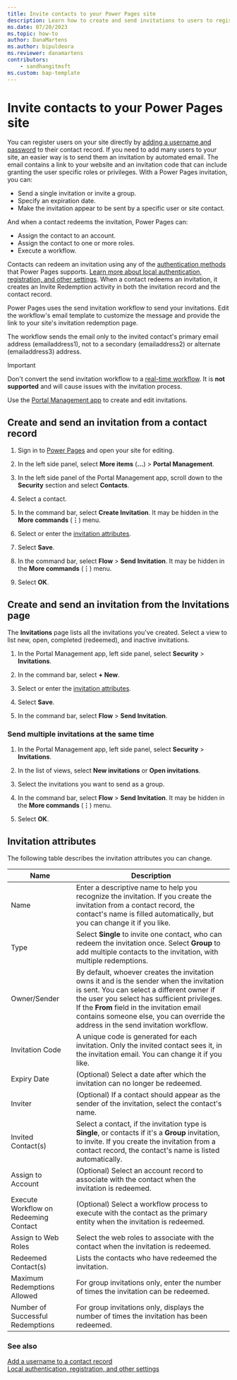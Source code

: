 ```yaml
---
title: Invite contacts to your Power Pages site
description: Learn how to create and send invitations to users to register on sites you create with Microsoft Power Pages.
ms.date: 07/20/2023
ms.topic: how-to
author: DanaMartens
ms.author: bipuldeora
ms.reviewer: danamartens
contributors:
    - sandhangitmsft
ms.custom: bap-template
---
```


# Invite contacts to your Power Pages site

You can register users on your site directly by [adding a username and password](external-access.md) to their contact record. If you need to add many users to your site, an easier way is to send them an invitation by automated email. The email contains a link to your website and an invitation code that can include granting the user specific roles or privileges. With a Power Pages invitation, you can:

- Send a single invitation or invite a group.
- Specify an expiration date.
- Make the invitation appear to be sent by a specific user or site contact.

And when a contact redeems the invitation, Power Pages can:

- Assign the contact to an account.
- Assign the contact to one or more roles.
- Execute a workflow.

Contacts can redeem an invitation using any of the [authentication methods](authentication/configure-site.md) that Power Pages supports. [Learn more about local authentication, registration, and other settings](authentication/set-authentication-identity.md). When a contact redeems an invitation, it creates an Invite Redemption activity in both the invitation record and the contact record.

Power Pages uses the send invitation workflow to send your invitations. Edit the workflow's email template to customize the message and provide the link to your site's invitation redemption page.

The workflow sends the email only to the invited contact's primary email address (emailaddress1), not to a secondary (emailaddress2) or alternate (emailaddress3) address.

> [!IMPORTANT]
> Don't convert the send invitation workflow to a [real-time workflow](/power-apps/maker/data-platform/overview-realtime-workflows). It is **not supported** and will cause issues with the invitation process.

Use the [Portal Management app](../configure/portal-management-app.md) to create and edit invitations.

## Create and send an invitation from a contact record

1. Sign in to [Power Pages](https://make.powerpages.microsoft.com) and open your site for editing.

1. In the left side panel, select **More items** (**&hellip;**) > **Portal Management**.

1. In the left side panel of the Portal Management app, scroll down to the **Security** section and select **Contacts**.

1. Select a contact.

1. In the command bar, select **Create Invitation**. It may be hidden in the **More commands** (**&vellip;**) menu.

1. Select or enter the [invitation attributes](#invitation-attributes).

1. Select **Save**.

1. In the command bar, select **Flow** > **Send Invitation**. It may be hidden in the **More commands** (**&vellip;**) menu.

1. Select **OK**.

## Create and send an invitation from the Invitations page

The **Invitations** page lists all the invitations you've created. Select a view to list new, open, completed (redeemed), and inactive invitations.

1. In the Portal Management app, left side panel, select **Security** > **Invitations**.

1. In the command bar, select **+ New**.

1. Select or enter the [invitation attributes](#invitation-attributes).

1. Select **Save**.

1. In the command bar, select **Flow** > **Send Invitation**.

### Send multiple invitations at the same time

1. In the Portal Management app, left side panel, select **Security** > **Invitations**.

1. In the list of views, select **New invitations** or **Open invitations**.

1. Select the invitations you want to send as a group.

1. In the command bar, select **Flow** > **Send Invitation**. It may be hidden in the **More commands** (**&vellip;**) menu.

1. Select **OK**.

## Invitation attributes

The following table describes the invitation attributes you can change.

| Name | Description |
|------|-------------|
| Name | Enter a descriptive name to help you recognize the invitation. If you create the invitation from a contact record, the contact's name is filled automatically, but you can change it if you like. |
| Type | Select **Single** to invite one contact, who can redeem the invitation once. Select **Group** to add multiple contacts to the invitation, with multiple redemptions. |
| Owner/Sender | By default, whoever creates the invitation owns it and is the sender when the invitation is sent. You can select a different owner if the user you select has sufficient privileges. If the **From** field in the invitation email contains someone else, you can override the address in the send invitation workflow. |
| Invitation Code | A unique code is generated for each invitation. Only the invited contact sees it, in the invitation email. You can change it if you like. |
| Expiry Date | (Optional) Select a date after which the invitation can no longer be redeemed. |
| Inviter | (Optional) If a contact should appear as the sender of the invitation, select the contact's name. |
| Invited Contact(s) | Select a contact, if the invitation type is **Single**, or contacts if it's a **Group** invitation, to invite. If you create the invitation from a contact record, the contact's name is listed automatically. |
| Assign to Account | (Optional) Select an account record to associate with the contact when the invitation is redeemed. |
| Execute Workflow on Redeeming Contact | (Optional) Select a workflow process to execute with the contact as the primary entity when the invitation is redeemed. |
| Assign to Web Roles | Select the web roles to associate with the contact when the invitation is redeemed. |
| Redeemed Contact(s) | Lists the contacts who have redeemed the invitation. |
| Maximum Redemptions Allowed | For group invitations only, enter the number of times the invitation can be redeemed. |
| Number of Successful Redemptions | For group invitations only, displays the number of times the invitation has been redeemed. |

### See also

[Add a username to a contact record](external-access.md#add-a-username-to-a-contact-record)  
[Local authentication, registration, and other settings](authentication/set-authentication-identity.md)
